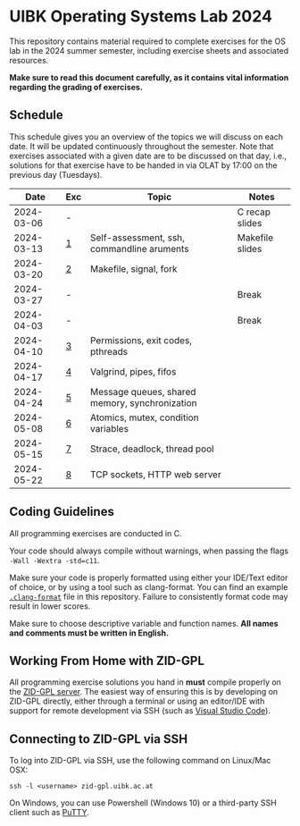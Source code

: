 # UIBK Operating Systems Lab 2024

This repository contains material required to complete exercises for the OS lab in the 2024 summer semester, including exercise sheets and associated resources.

**Make sure to read this document carefully, as it contains vital information regarding the grading of exercises.**

## Schedule

This schedule gives you an overview of the topics we will discuss on each date. It will be updated continuously throughout the semester.
Note that exercises associated with a given date are to be discussed on that day, i.e., solutions for that exercise have to be handed in via OLAT by 17:00 on the previous day (Tuesdays).

| Date       | Exc              | Topic                                                 | Notes               |
| ---------- | ---------------- | -------------------------------------                 | ------------------- |
| 2024-03-06 | -                |                                                       | C recap slides      |
| 2024-03-13 | [1](exercise01/) | Self-assessment, ssh, commandline aruments            | Makefile slides     |
| 2024-03-20 | [2](exercise02/) | Makefile, signal, fork                                |                     |
| 2024-03-27 | -                |                                                       | Break               |
| 2024-04-03 | -                |                                                       | Break               |
| 2024-04-10 | [3](exercise03/) | Permissions, exit codes, pthreads                     |                     |
| 2024-04-17 | [4](exercise04/) | Valgrind, pipes, fifos                                |                     |
| 2024-04-24 | [5](exercise05/) | Message queues, shared memory, synchronization        |                     |
| 2024-05-08 | [6](exercise06/) | Atomics, mutex, condition variables                   |                     |
| 2024-05-15 | [7](exercise07/) | Strace, deadlock, thread pool                         |                     |
| 2024-05-22 | [8](exercise08/) | TCP sockets, HTTP web server                          |                     |

## Coding Guidelines

All programming exercises are conducted in C.

Your code should always compile without warnings, when passing the flags `-Wall -Wextra -std=c11`.

Make sure your code is properly formatted using either your IDE/Text editor of choice, or by using a tool such as clang-format.
You can find an example [`.clang-format`](.clang-format) file in this repository.
Failure to consistently format code may result in lower scores.

Make sure to choose descriptive variable and function names.
**All names and comments must be written in English.**

## Working From Home with ZID-GPL

All programming exercise solutions you hand in **must** compile properly on the [ZID-GPL server](https://www.uibk.ac.at/zid/systeme/linux/lpccs_4/benutzeranleitung_zid-gpl.html).
The easiest way of ensuring this is by developing on ZID-GPL directly, either through a terminal or using an editor/IDE with support for remote development via SSH (such as [Visual Studio Code](https://code.visualstudio.com/docs/remote/ssh)).

## Connecting to ZID-GPL via SSH

To log into ZID-GPL via SSH, use the following command on Linux/Mac OSX:

`ssh -l <username> zid-gpl.uibk.ac.at`

On Windows, you can use Powershell (Windows 10) or a third-party SSH client
such as [PuTTY](https://www.putty.org/).
